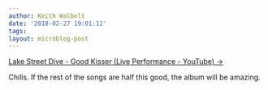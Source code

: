 ```yaml
---
author: Keith Walbolt
date: '2018-02-27 19:01:12'
tags:
layout: microblog-post
---
```


[Lake Street Dive - Good Kisser (Live Performance - YouTube) →](https://m.youtube.com/watch?feature=youtu.be&v=IDBQVEkAFaI)

Chills. If the rest of the songs are half this good, the album will be amazing. 
